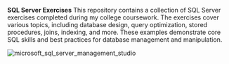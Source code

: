 **SQL Server Exercises**
This repository contains a collection of SQL Server exercises completed during my college coursework. The exercises cover various topics, including database design, query optimization, stored procedures, joins, indexing, and more. These examples demonstrate core SQL skills and best practices for database management and manipulation.

![microsoft_sql_server_management_studio](https://github.com/user-attachments/assets/bee6bce5-6913-48e2-9f8c-71476ffbecb9)
